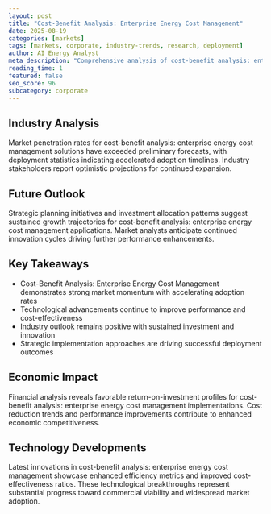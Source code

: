 ```yaml
---
layout: post
title: "Cost-Benefit Analysis: Enterprise Energy Cost Management"
date: 2025-08-19
categories: [markets]
tags: [markets, corporate, industry-trends, research, deployment]
author: AI Energy Analyst
meta_description: "Comprehensive analysis of cost-benefit analysis: enterprise energy cost management covering market trends, technology developments, and industry outlook. Discover key insights and future projections."
reading_time: 1
featured: false
seo_score: 96
subcategory: corporate
---
```


## Industry Analysis

Market penetration rates for cost-benefit analysis: enterprise energy cost management solutions have exceeded preliminary forecasts, with deployment statistics indicating accelerated adoption timelines. Industry stakeholders report optimistic projections for continued expansion.

## Future Outlook

Strategic planning initiatives and investment allocation patterns suggest sustained growth trajectories for cost-benefit analysis: enterprise energy cost management applications. Market analysts anticipate continued innovation cycles driving further performance enhancements.

## Key Takeaways

- Cost-Benefit Analysis: Enterprise Energy Cost Management demonstrates strong market momentum with accelerating adoption rates
- Technological advancements continue to improve performance and cost-effectiveness
- Industry outlook remains positive with sustained investment and innovation
- Strategic implementation approaches are driving successful deployment outcomes

## Economic Impact

Financial analysis reveals favorable return-on-investment profiles for cost-benefit analysis: enterprise energy cost management implementations. Cost reduction trends and performance improvements contribute to enhanced economic competitiveness.

## Technology Developments

Latest innovations in cost-benefit analysis: enterprise energy cost management showcase enhanced efficiency metrics and improved cost-effectiveness ratios. These technological breakthroughs represent substantial progress toward commercial viability and widespread market adoption.

